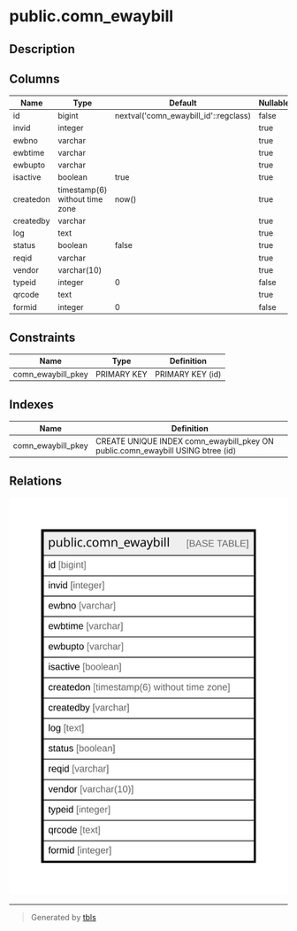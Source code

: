 # public.comn_ewaybill

## Description

## Columns

| Name | Type | Default | Nullable | Children | Parents | Comment |
| ---- | ---- | ------- | -------- | -------- | ------- | ------- |
| id | bigint | nextval('comn_ewaybill_id'::regclass) | false |  |  |  |
| invid | integer |  | true |  |  |  |
| ewbno | varchar |  | true |  |  |  |
| ewbtime | varchar |  | true |  |  |  |
| ewbupto | varchar |  | true |  |  |  |
| isactive | boolean | true | true |  |  |  |
| createdon | timestamp(6) without time zone | now() | true |  |  |  |
| createdby | varchar |  | true |  |  |  |
| log | text |  | true |  |  |  |
| status | boolean | false | true |  |  |  |
| reqid | varchar |  | true |  |  |  |
| vendor | varchar(10) |  | true |  |  |  |
| typeid | integer | 0 | false |  |  |  |
| qrcode | text |  | true |  |  |  |
| formid | integer | 0 | false |  |  |  |

## Constraints

| Name | Type | Definition |
| ---- | ---- | ---------- |
| comn_ewaybill_pkey | PRIMARY KEY | PRIMARY KEY (id) |

## Indexes

| Name | Definition |
| ---- | ---------- |
| comn_ewaybill_pkey | CREATE UNIQUE INDEX comn_ewaybill_pkey ON public.comn_ewaybill USING btree (id) |

## Relations

![er](public.comn_ewaybill.svg)

---

> Generated by [tbls](https://github.com/k1LoW/tbls)
